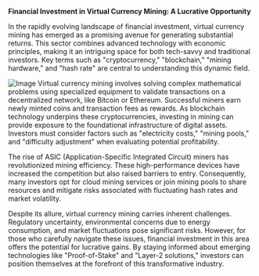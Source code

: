 **Financial Investment in Virtual Currency Mining: A Lucrative Opportunity**

In the rapidly evolving landscape of financial investment, virtual currency mining has emerged as a promising avenue for generating substantial returns. This sector combines advanced technology with economic principles, making it an intriguing space for both tech-savvy and traditional investors. Key terms such as "cryptocurrency," "blockchain," "mining hardware," and "hash rate" are central to understanding this dynamic field.


![Image](https://github.com/user-attachments/assets/31692037-0104-4703-abd1-696b6a7dd41b)
Virtual currency mining involves solving complex mathematical problems using specialized equipment to validate transactions on a decentralized network, like Bitcoin or Ethereum. Successful miners earn newly minted coins and transaction fees as rewards. As blockchain technology underpins these cryptocurrencies, investing in mining can provide exposure to the foundational infrastructure of digital assets. Investors must consider factors such as "electricity costs," "mining pools," and "difficulty adjustment" when evaluating potential profitability.

The rise of ASIC (Application-Specific Integrated Circuit) miners has revolutionized mining efficiency. These high-performance devices have increased the competition but also raised barriers to entry. Consequently, many investors opt for cloud mining services or join mining pools to share resources and mitigate risks associated with fluctuating hash rates and market volatility.

Despite its allure, virtual currency mining carries inherent challenges. Regulatory uncertainty, environmental concerns due to energy consumption, and market fluctuations pose significant risks. However, for those who carefully navigate these issues, financial investment in this area offers the potential for lucrative gains. By staying informed about emerging technologies like "Proof-of-Stake" and "Layer-2 solutions," investors can position themselves at the forefront of this transformative industry.